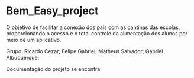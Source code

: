 # Bem_Easy_project
O  objetivo de facilitar a conexão dos pais com as cantinas das escolas, proporcionando o acesso e o total controle da alimentação dos alunos por meio de um aplicativo.

Grupo:
Ricardo Cezar;
Felipe Gabriel;
Matheus Salvador;
Gabriel Albuquerque;


Documentação do projeto se encontra: 

